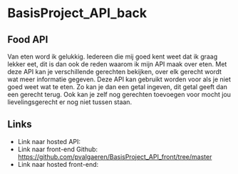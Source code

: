 # BasisProject_API_back

## Food API
Van eten word ik gelukkig. Iedereen die mij goed kent weet dat ik graag lekker eet, dit is dan ook de reden waarom ik mijn API maak over eten. 
Met deze API kan je verschillende gerechten bekijken, over elk gerecht wordt wat meer informatie gegeven. 
Deze API kan gebruikt worden voor als je niet goed weet wat te eten. Zo kan je dan een getal ingeven, dit getal geeft dan een gerecht terug. 
Ook kan je zelf nog gerechten toevoegen voor mocht jou lievelingsgerecht er nog niet tussen staan. 

## Links
- Link naar hosted API:
- Link naar front-end Github: https://github.com/pvalgaeren/BasisProject_API_front/tree/master 
- Link naar hosted front-end:

